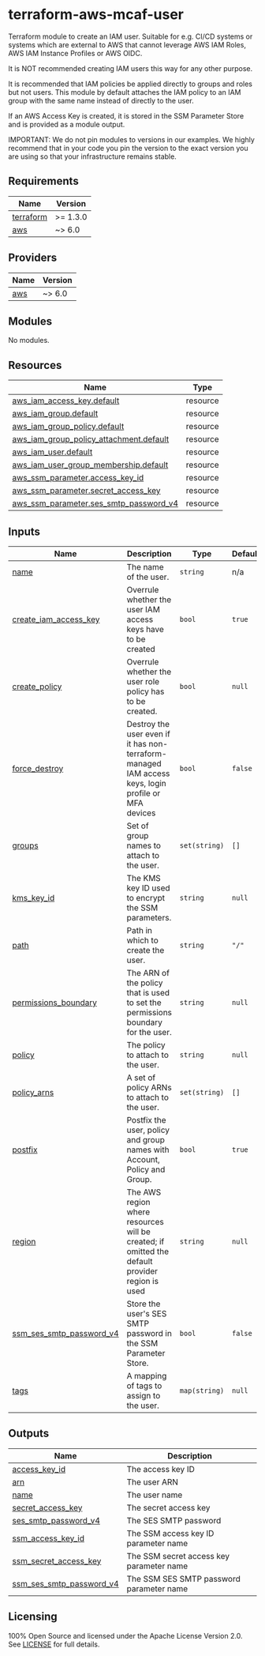 # terraform-aws-mcaf-user

Terraform module to create an IAM user. Suitable for e.g. CI/CD systems or systems which are external to AWS that cannot leverage AWS IAM Roles, AWS IAM Instance Profiles or AWS OIDC.

It is NOT recommended creating IAM users this way for any other purpose.

It is recommended that IAM policies be applied directly to groups and roles but not users. This module by default attaches the IAM policy to an IAM group with the same name instead of directly to the user.

If an AWS Access Key is created, it is stored in the SSM Parameter Store and is provided as a module output.

IMPORTANT: We do not pin modules to versions in our examples. We highly recommend that in your code you pin the version to the exact version you are using so that your infrastructure remains stable.

<!-- BEGIN_TF_DOCS -->
## Requirements

| Name | Version |
|------|---------|
| <a name="requirement_terraform"></a> [terraform](#requirement\_terraform) | >= 1.3.0 |
| <a name="requirement_aws"></a> [aws](#requirement\_aws) | ~> 6.0 |

## Providers

| Name | Version |
|------|---------|
| <a name="provider_aws"></a> [aws](#provider\_aws) | ~> 6.0 |

## Modules

No modules.

## Resources

| Name | Type |
|------|------|
| [aws_iam_access_key.default](https://registry.terraform.io/providers/hashicorp/aws/latest/docs/resources/iam_access_key) | resource |
| [aws_iam_group.default](https://registry.terraform.io/providers/hashicorp/aws/latest/docs/resources/iam_group) | resource |
| [aws_iam_group_policy.default](https://registry.terraform.io/providers/hashicorp/aws/latest/docs/resources/iam_group_policy) | resource |
| [aws_iam_group_policy_attachment.default](https://registry.terraform.io/providers/hashicorp/aws/latest/docs/resources/iam_group_policy_attachment) | resource |
| [aws_iam_user.default](https://registry.terraform.io/providers/hashicorp/aws/latest/docs/resources/iam_user) | resource |
| [aws_iam_user_group_membership.default](https://registry.terraform.io/providers/hashicorp/aws/latest/docs/resources/iam_user_group_membership) | resource |
| [aws_ssm_parameter.access_key_id](https://registry.terraform.io/providers/hashicorp/aws/latest/docs/resources/ssm_parameter) | resource |
| [aws_ssm_parameter.secret_access_key](https://registry.terraform.io/providers/hashicorp/aws/latest/docs/resources/ssm_parameter) | resource |
| [aws_ssm_parameter.ses_smtp_password_v4](https://registry.terraform.io/providers/hashicorp/aws/latest/docs/resources/ssm_parameter) | resource |

## Inputs

| Name | Description | Type | Default | Required |
|------|-------------|------|---------|:--------:|
| <a name="input_name"></a> [name](#input\_name) | The name of the user. | `string` | n/a | yes |
| <a name="input_create_iam_access_key"></a> [create\_iam\_access\_key](#input\_create\_iam\_access\_key) | Overrule whether the user IAM access keys have to be created | `bool` | `true` | no |
| <a name="input_create_policy"></a> [create\_policy](#input\_create\_policy) | Overrule whether the user role policy has to be created. | `bool` | `null` | no |
| <a name="input_force_destroy"></a> [force\_destroy](#input\_force\_destroy) | Destroy the user even if it has non-terraform-managed IAM access keys, login profile or MFA devices | `bool` | `false` | no |
| <a name="input_groups"></a> [groups](#input\_groups) | Set of group names to attach to the user. | `set(string)` | `[]` | no |
| <a name="input_kms_key_id"></a> [kms\_key\_id](#input\_kms\_key\_id) | The KMS key ID used to encrypt the SSM parameters. | `string` | `null` | no |
| <a name="input_path"></a> [path](#input\_path) | Path in which to create the user. | `string` | `"/"` | no |
| <a name="input_permissions_boundary"></a> [permissions\_boundary](#input\_permissions\_boundary) | The ARN of the policy that is used to set the permissions boundary for the user. | `string` | `null` | no |
| <a name="input_policy"></a> [policy](#input\_policy) | The policy to attach to the user. | `string` | `null` | no |
| <a name="input_policy_arns"></a> [policy\_arns](#input\_policy\_arns) | A set of policy ARNs to attach to the user. | `set(string)` | `[]` | no |
| <a name="input_postfix"></a> [postfix](#input\_postfix) | Postfix the user, policy and group names with Account, Policy and Group. | `bool` | `true` | no |
| <a name="input_region"></a> [region](#input\_region) | The AWS region where resources will be created; if omitted the default provider region is used | `string` | `null` | no |
| <a name="input_ssm_ses_smtp_password_v4"></a> [ssm\_ses\_smtp\_password\_v4](#input\_ssm\_ses\_smtp\_password\_v4) | Store the user's SES SMTP password in the SSM Parameter Store. | `bool` | `false` | no |
| <a name="input_tags"></a> [tags](#input\_tags) | A mapping of tags to assign to the user. | `map(string)` | `null` | no |

## Outputs

| Name | Description |
|------|-------------|
| <a name="output_access_key_id"></a> [access\_key\_id](#output\_access\_key\_id) | The access key ID |
| <a name="output_arn"></a> [arn](#output\_arn) | The user ARN |
| <a name="output_name"></a> [name](#output\_name) | The user name |
| <a name="output_secret_access_key"></a> [secret\_access\_key](#output\_secret\_access\_key) | The secret access key |
| <a name="output_ses_smtp_password_v4"></a> [ses\_smtp\_password\_v4](#output\_ses\_smtp\_password\_v4) | The SES SMTP password |
| <a name="output_ssm_access_key_id"></a> [ssm\_access\_key\_id](#output\_ssm\_access\_key\_id) | The SSM access key ID parameter name |
| <a name="output_ssm_secret_access_key"></a> [ssm\_secret\_access\_key](#output\_ssm\_secret\_access\_key) | The SSM secret access key parameter name |
| <a name="output_ssm_ses_smtp_password_v4"></a> [ssm\_ses\_smtp\_password\_v4](#output\_ssm\_ses\_smtp\_password\_v4) | The SSM SES SMTP password parameter name |
<!-- END_TF_DOCS -->

## Licensing

100% Open Source and licensed under the Apache License Version 2.0. See [LICENSE](https://github.com/schubergphilis/terraform-aws-mcaf-user/blob/master/LICENSE) for full details.
